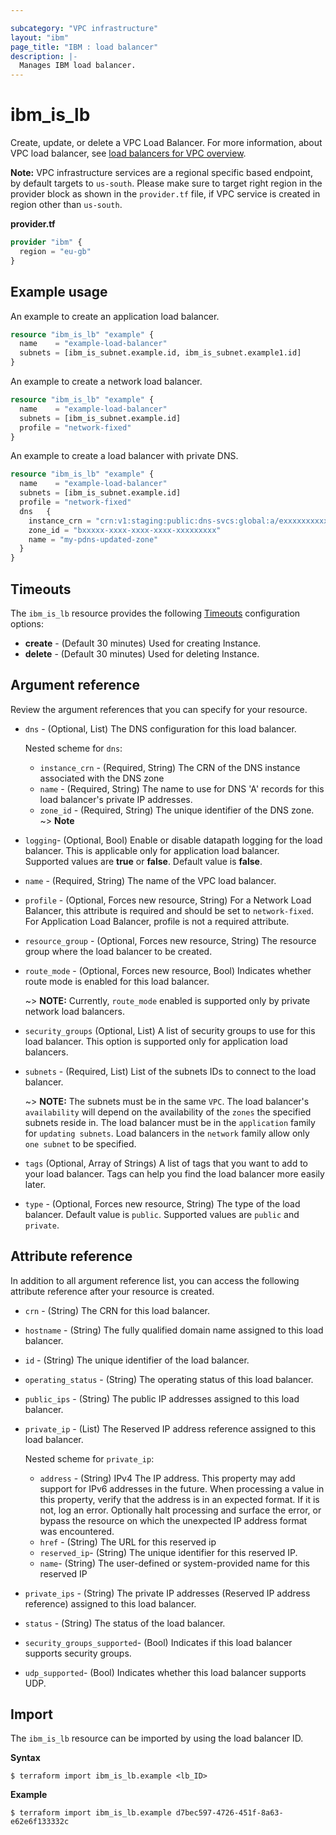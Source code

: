 ```yaml
---

subcategory: "VPC infrastructure"
layout: "ibm"
page_title: "IBM : load balancer"
description: |-
  Manages IBM load balancer.
---
```


# ibm_is_lb
Create, update, or delete a VPC Load Balancer. For more information, about VPC load balancer, see [load balancers for VPC overview](https://cloud.ibm.com/docs/vpc?topic=vpc-nlb-vs-elb).

**Note:** 
VPC infrastructure services are a regional specific based endpoint, by default targets to `us-south`. Please make sure to target right region in the provider block as shown in the `provider.tf` file, if VPC service is created in region other than `us-south`.

**provider.tf**

```terraform
provider "ibm" {
  region = "eu-gb"
}
```


## Example usage
An example to create an application load balancer.

```terraform
resource "ibm_is_lb" "example" {
  name    = "example-load-balancer"
  subnets = [ibm_is_subnet.example.id, ibm_is_subnet.example1.id]
}

```

An example to create a network load balancer.

```terraform
resource "ibm_is_lb" "example" {
  name    = "example-load-balancer"
  subnets = [ibm_is_subnet.example.id]
  profile = "network-fixed"
}

```

An example to create a load balancer with private DNS.

```terraform
resource "ibm_is_lb" "example" {
  name    = "example-load-balancer"
  subnets = [ibm_is_subnet.example.id]
  profile = "network-fixed"
  dns   {
    instance_crn = "crn:v1:staging:public:dns-svcs:global:a/exxxxxxxxxxxxx-xxxxxxxxxxxxxxxxx:5xxxxxxx-xxxxx-xxxxxxxxxxxxxxx-xxxxxxxxxxxxxxx::"
    zone_id = "bxxxxx-xxxx-xxxx-xxxx-xxxxxxxxx"
    name = "my-pdns-updated-zone"
  }
}

```

## Timeouts
The `ibm_is_lb` resource provides the following [Timeouts](https://www.terraform.io/docs/language/resources/syntax.html) configuration options:

- **create** - (Default 30 minutes) Used for creating Instance.
- **delete** - (Default 30 minutes) Used for deleting Instance.


## Argument reference
Review the argument references that you can specify for your resource. 

- `dns` - (Optional, List) The DNS configuration for this load balancer.

  Nested scheme for `dns`:
  - `instance_crn` - (Required, String) The CRN of the DNS instance associated with the DNS zone
  - `name` - (Required, String) The name to use for DNS 'A' records for this load balancer's private IP addresses.
  - `zone_id` - (Required, String) The unique identifier of the DNS zone.
  ~> **Note**
  
- `logging`- (Optional, Bool) Enable or disable datapath logging for the load balancer. This is applicable only for application load balancer. Supported values are **true** or **false**. Default value is **false**.
- `name` - (Required, String) The name of the VPC load balancer.
- `profile` - (Optional, Forces new resource, String) For a Network Load Balancer, this attribute is required and should be set to `network-fixed`. For Application Load Balancer, profile is not a required attribute.
- `resource_group` - (Optional, Forces new resource, String) The resource group where the load balancer to be created.
- `route_mode` - (Optional, Forces new resource, Bool) Indicates whether route mode is enabled for this load balancer.

  ~> **NOTE:** Currently, `route_mode` enabled is supported only by private network load balancers.
- `security_groups`  (Optional, List) A list of security groups to use for this load balancer. This option is supported only for application load balancers.
- `subnets` - (Required, List) List of the subnets IDs to connect to the load balancer.

  ~> **NOTE:** 
  The subnets must be in the same `VPC`. The load balancer's `availability` will depend on the availability of the `zones` the specified subnets reside in. The load balancer must be in the `application` family for `updating subnets`. Load balancers in the `network` family allow only `one subnet` to be specified.

- `tags` (Optional, Array of Strings) A list of tags that you want to add to your load balancer. Tags can help you find the load balancer more easily later.
- `type` - (Optional, Forces new resource, String) The type of the load balancer. Default value is `public`. Supported values are `public` and `private`.

## Attribute reference
In addition to all argument reference list, you can access the following attribute reference after your resource is created.

- `crn` - (String) The CRN for this load balancer.
- `hostname` - (String) The fully qualified domain name assigned to this load balancer.
- `id` - (String) The unique identifier of the load balancer.
- `operating_status` - (String) The operating status of this load balancer.
- `public_ips` - (String) The public IP addresses assigned to this load balancer.
- `private_ip` - (List) The Reserved IP address reference assigned to this load balancer.

  Nested scheme for `private_ip`:
    - `address` - (String) IPv4 The IP address. This property may add support for IPv6 addresses in the future. When processing a value in this property, verify that the address is in an expected format. If it is not, log an error. Optionally halt processing and surface the error, or bypass the resource on which the unexpected IP address format was encountered.
    - `href` - (String) The URL for this reserved ip
    - `reserved_ip`- (String) The unique identifier for this reserved IP.
    - `name`- (String) The user-defined or system-provided name for this reserved IP

- `private_ips` - (String) The private IP addresses (Reserved IP address reference) assigned to this load balancer.
- `status` - (String) The status of the load balancer.
- `security_groups_supported`- (Bool) Indicates if this load balancer supports security groups.
- `udp_supported`- (Bool) Indicates whether this load balancer supports UDP.


## Import
The `ibm_is_lb` resource can be imported by using the load balancer ID. 

**Syntax**

```
$ terraform import ibm_is_lb.example <lb_ID>
```

**Example**

```
$ terraform import ibm_is_lb.example d7bec597-4726-451f-8a63-e62e6f133332c
``` 
